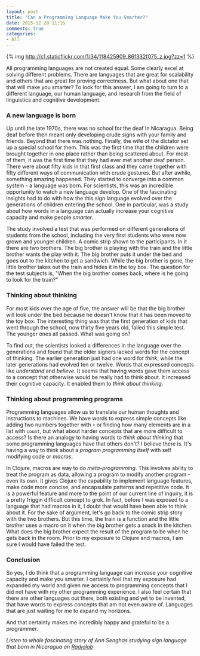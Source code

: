 ```yaml
---
layout: post
title: "Can a Programming Language Make You Smarter?"
date: 2015-12-20 11:16
comments: true
categories:
- All
---
```


{% img http://c1.staticflickr.com/1/34/118425909_86f332f075_z.jpg?zz=1 %}

All programming languages are not created equal.  Some clearly excel at solving different problems.  There are languages that are great for scalability and others that are great for proving correctness.  But what about one that that will make you smarter?  To look for this answer, I am going to turn to a different language, our human language, and research from the field of linguistics and cognitive development.

### A new language is born

Up until the late 1970s, there was no school for the deaf In Nicaragua.  Being deaf before then meant only developing crude signs with your family and friends.  Beyond that there was nothing.  Finally, the wife of the dictator set up a special school for them.  This was the first time that the children were brought together in one place rather than being scattered about.  For most of them, it was the first time that they had ever met another deaf person.  There were about fifty kids in that first class and they came together with fifty different ways of communication with crude gestures.  But after awhile, something amazing happened. They started to converge into a common system - a language was born. For scientists, this was an incredible opportunity to watch a new language develop.  One of the fascinating insights had to do with how the this sign language evolved over the generations of children entering the school.  One in particular, was a study about how words in a language can actually increase your cognitive capacity and make people _smarter_.

The study involved a test that was performed on different generations of students from the school, including the very first students who were now grown and younger children.  A comic strip shown to the participants. In it there are two brothers.  The big brother is playing with the train and the little brother wants the play with it.  The big brother puts it under the bed and goes out to the kitchen to get a sandwich.  While the big brother is gone, the little brother takes out the train and hides it in the toy box.  The question for the test subjects is, "When the big brother comes back, where is he going to look for the train?"

### Thinking about thinking

For most kids over the age of five, the answer will be that the big brother will look under the bed because he doesn't know that it has been moved to the toy box.  The interesting thing was that the first generation of kids that went through the school, now thirty five years old, failed this simple test.  The younger ones all passed.  What was going on?

To find out, the scientists looked a differences in the language over the generations and found that the older signers lacked words for the concept of thinking.  The earlier generation just had one word for _think_, while the later generations had evolved ten or twelve.  Words that expressed concepts like _understand_ and _believe_.  It seems that having words gave them access to a concept that otherwise would be really had to think about.  It increased their cognitive capacity.  It enabled them to _think about thinking_.

### Thinking about programming programs

Programming languages allow us to translate our human thoughts and instructions to machines.  We have words to express simple concepts like adding two numbers together with `+` or finding how many elements are in a list with `count`, but what about harder concepts that are more difficult to access?  Is there an analogy to having words to _think about thinking_ that some programming languages have that others don't?  I believe there is.  It's having a way to think about a _program programming itself_ with self modifying code or _macros_.

In Clojure, macros are way to do _meta-programming_.  This involves ability to treat the program as data, allowing a program to modify another program - even its own.  It gives Clojure the capability to implement language features, make code more concise, and encapsulate patterns and repetitive code.  It is a powerful feature and more to the point of our current line of inquiry, it is a pretty friggin difficult concept to grok.  In fact, before I was exposed to a language that had macros in it, I doubt that would have been able to think about it.  For the sake of argument, let's go back to the comic strip story with the two brothers.  But this time, the train is a function and the little brother uses a macro on it when the big brother gets a snack in the kitchen.  What does the big brother expect the result of the program to be when he gets back in the room.  Prior to my exposure to Clojure and macros, I am sure I would have failed the test.


###  Conclusion

So yes, I do think that a programming language can increase your cognitive capacity and make you smarter.  I certainly feel that my exposure had expanded my world and given me access to programming concepts that I did not have with my other programming experience.  I also feel certain that there are other languages out there, both existing and yet to be invented, that have words to express concepts that am not even aware of.  Languages that are just waiting for me to expand my horizons.

And that certainty makes me incredibly happy and grateful to be a programmer.



_Listen to whole fascinating story of Ann Senghas studying sign language that born in Nicaragua on [Radiolab](http://www.radiolab.org/story/91730-new-words-new-world/)_
